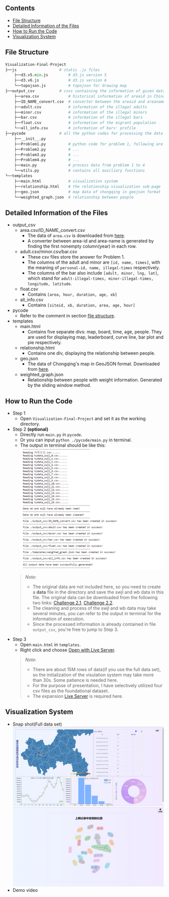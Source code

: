 <h2> Contents </h2>     

- [File Structure](#file-structure)
- [Detailed Information of the Files](#detailed-information-of-the-files)
- [How to Run the Code](#how-to-run-the-code)
- [Visualization System](#visualization-system)


## File Structure

```python
Visualization-Final-Project
├──js                   # static .js files
    ├──d3.v5.min.js         # d3.js version 5
    ├──d3.v6.js             # d3.js version 6
    └──topojson.js          # topojson for drawing map
├──output_csv           # csvs containing the information of given data
    ├──area.csv             # historical information of areaid in China
    ├──ID_NAME_convert.csv  # converter between the areaid and areaname
    ├──adult.csv            # information of the illegal adults
    ├──minor.csv            # information of the illegal minors
    ├──bar.csv              # information of the illegal bars
    ├──float.csv            # information of the migrant population
    └──all_info.csv         # information of bars' profile
├──pycode               # all the python codes for processing the data
    ├──__init__.py  
    ├──Problem1.py          # python code for problem 1, following are the same
    ├──Problem2.py          # ...
    ├──Problem3.py          # ...
    ├──Problem4.py          # ...
    ├──main.py              # process data from problem 1 to 4
    └──utils.py             # contains all auxiliary functions
└──templates            
    ├──main.html            # visualization system
    ├──relationship.html    # the relationship visualization sub-page
    ├──geo.json             # map data of chongqing in geojson format     
    └──weighted_graph.json  # relationship between people 
```

## Detailed Information of the Files
- output_csv
  - area.csv/ID_NAME_convert.csv
    - The data of ```area.csv``` is downloaded from [here](https://pan.baidu.com/link/zhihu/7VhWzVuMhUiVb0UG9GdR9tRjSWTxpkawd4Rn==).
    - A converter between area-id and area-name is generated by finding the first nonempty column(year) in each row.
  - adult.csv/minor.csv/bar.csv
    - These csv files store the answer for Problem 1.
    - The columns of the adult and minor are ```[id, name, times]```, with the meaning of ```personal-id, name, illegal-times``` respectively.
    - The columns of the bar also include ```[adult, minor, lng, lat]```, which stand for ```adult-illegal-times, minor-illegal-times, longitude, latitude```.
  - float.csv
    - Contains ```[area, hour, duration, age, xb]```
  - all_info.csv
    - Contains ```[siteid, xb, duration, area, age, hour]```
- pycode
  - Refer to the comment in section [file structure](#file-structure).
- templates
  - main.html
    - Contains five separate divs: map, board, time, age, people. They are used for displaying map, leaderboard, curve line, bar plot and pie respectively.
  - relationship.html
    - Contains one div, displaying the relationship between people.
  - geo.json
    - The data of Chongqing's map in GeoJSON format. Downloaded from [here](https://geojson.cn/api/data/500000.json).
  - weighted_graph.json
    - Relationship between people with weight information. Generated by the sliding window method.
## How to Run the Code
- Step 1
  - Open ```Visualization-Final-Project``` and set it as the working directory.
- Step 2 **(optional)**
  - Directly run ```main.py``` in ```pycode```.
  - Or you can input ```python ./pycode/main.py``` in terminal.
  - The output in terminal should be like this: ![Output](https://github.com/Dasher-mango/Visualization-Final-Project/blob/main/img/output.png)
  > _Note_: 
  > - The original data are not included here, so you need to create a **data** file in the directory and save the swjl and wb data in this file. The original data can be downloaded from the following two links: [Challenge 2.1](http://chinavis.org/2017/challenge2017/2017年数据可视分析挑战赛-挑战2_1-数据.zip), [Challenge 2.2](http://chinavis.org/2017/challenge2017/2017年数据可视分析挑战赛-挑战2_2-数据.zip).
  > - The cleaning and process of the swjl and wb data may take several minutes, you can refer to the output in terminal for the information of execution. 
  > - Since the processed information is already contained in file ```output_csv```, you're free to jump to Step 3.
- Step 3
  - Open ```main.html``` in ```templates```.
  - Right click and choose <ins>Open with Live Server</ins>.   
  > _Note_: 
  > - There are about $15\text{M}$ rows of data(if you use the full data set), so the initialization of the visulation system may take more than 30s. Some patience is needed here. 
  > - For the purpose of presentation, I have selectively utilized four csv files as the foundational dataset.
  > - The expansion [Live Server](https://github.com/ritwickdey/vscode-live-server-plus-plus) is required here.

## Visualization System
- Snap shot(Full data set)
  ![Full](https://github.com/Dasher-mango/Visualization-Final-Project/blob/main/img/full.png)
  ![Community](https://github.com/Dasher-mango/Visualization-Final-Project/blob/main/img/community.png)
- Demo video
